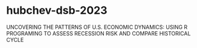 # hubchev-dsb-2023
UNCOVERING THE PATTERNS OF U.S. ECONOMIC DYNAMICS: USING R PROGRAMING TO ASSESS RECESSION RISK AND COMPARE HISTORICAL CYCLE
